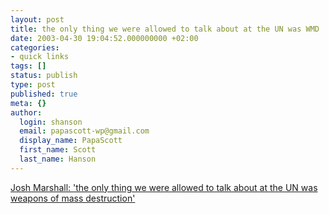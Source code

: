 ```yaml
---
layout: post
title: the only thing we were allowed to talk about at the UN was WMD
date: 2003-04-30 19:04:52.000000000 +02:00
categories:
- quick links
tags: []
status: publish
type: post
published: true
meta: {}
author:
  login: shanson
  email: papascott-wp@gmail.com
  display_name: PapaScott
  first_name: Scott
  last_name: Hanson
---
```

<p><a title="Shouldn't there be a penalty box for this kind of ridiculousness?" href="http://talkingpointsmemo.com/april0304.html#043003250am">Josh Marshall: 'the only thing we were allowed to talk about at the UN was weapons of mass destruction'</a></p>
